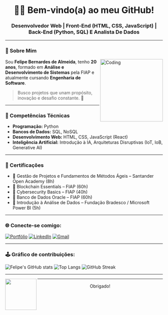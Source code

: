 <h1 align="center">👨‍💻 Bem-vindo(a) ao meu GitHub!</h1>
<h3 align="center">Desenvolvedor Web | Front-End (HTML, CSS, JavaScript) | Back-End (Python, SQL) E Analista De Dados </h3>

---

### 🌟 Sobre Mim

<img align="right" alt="Coding" width="200" src="https://media.giphy.com/media/qgQUggAC3Pfv687qPC/giphy.gif" />

Sou **Felipe Bernardes de Almeida**, tenho **20 anos**, formado em **Análise e Desenvolvimento de Sistemas** pela FIAP e atualmente cursando **Engenharia de Software**.


> Busco projetos que unam propósito, inovação e desafio constante. 🚀

---

### 🧠 Competências Técnicas

- **Programação:** Python  
- **Bancos de Dados:** SQL, NoSQL  
- **Desenvolvimento Web:** HTML, CSS, JavaScript (React)  
- **Inteligência Artificial:** Introdução à IA, Arquiteturas Disruptivas (IoT, IoB, Generative AI)

---

### 📜 Certificações

- 📌 Gestão de Projetos e Fundamentos de Métodos Ágeis – Santander Open Academy (8h)  
- 📌 Blockchain Essentials – FIAP (60h)  
- 📌 Cybersecurity Basics – FIAP (40h)  
- 📌 Banco de Dados Oracle – FIAP (60h)  
- 📌 Introdução à Análise de Dados – Fundação Bradesco / Microsoft Power BI (5h)

---

### 🌐 Conecte-se comigo:

[![Portfólio](https://img.shields.io/badge/Portfolio-000?style=for-the-badge&logo=vercel&logoColor=white)](https://bernas01.github.io/Portifolio/)
[![LinkedIn](https://img.shields.io/badge/LinkedIn-0077B5?style=for-the-badge&logo=linkedin&logoColor=white)](https://www.linkedin.com/in/felipe-bernardes-a7a257268/)
[![Gmail](https://img.shields.io/badge/Gmail-D14836?style=for-the-badge&logo=gmail&logoColor=white)](mailto:felipebalmeida0108@gmail.com)

---

### 🕹️ Gráfico de contribuições:
![Felipe's GitHub stats](https://github-readme-stats.vercel.app/api?username=Bernas01&show_icons=true&theme=tokyonight)
![Top Langs](https://github-readme-stats.vercel.app/api/top-langs/?username=Bernas01&layout=compact&theme=tokyonight)
![GitHub Streak](https://github-readme-streak-stats.herokuapp.com?user=Bernas01&theme=tokyonight)


---


<img src="https://media.tenor.com/3bTxZ6P4qK0AAAAC/naruto-running.gif" width="100" align="left"/>


---

<p align="center"> Obrigado! </p>
